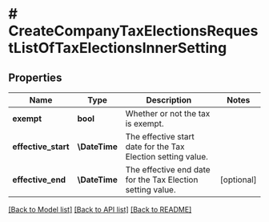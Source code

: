 # # CreateCompanyTaxElectionsRequestListOfTaxElectionsInnerSetting

## Properties

Name | Type | Description | Notes
------------ | ------------- | ------------- | -------------
**exempt** | **bool** | Whether or not the tax is exempt. |
**effective_start** | **\DateTime** | The effective start date for the Tax Election setting value. |
**effective_end** | **\DateTime** | The effective end date for the Tax Election setting value. | [optional]

[[Back to Model list]](../../README.md#models) [[Back to API list]](../../README.md#endpoints) [[Back to README]](../../README.md)
